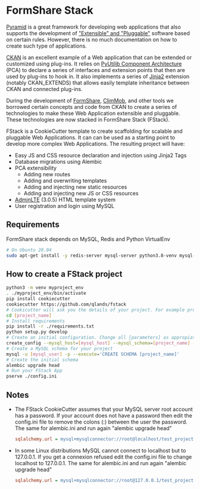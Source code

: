 # FormShare Stack
[Pyramid]( https://trypyramid.com/) is a great framework for developing web applications that also supports the development of ["Extensible" and "Pluggable"]( http://docs.pylonsproject.org/projects/pyramid/en/latest/narr/extending.html) software based on certain rules. However, there is no much documentation on how to create such type of applications.

[CKAN]( https://ckan.org/) is an excellent example of a Web application that can be extended or customized using plug-ins. It relies on [PyUtilib Component Architecture]( https://pypi.python.org/pypi/PyUtilib) (PCA) to declare a series of interfaces and extension points that then are used by plug-ins to hook in. It also implements a series of [Jinja2]( http://jinja.pocoo.org/) extension (notably CKAN_EXTENDS) that allows easily template inheritance between CKAN and connected plug-ins.

During the development of [FormShare](https://github.com/qlands/FormShare), [ClimMob](https://climmob.net/blog/), and other tools we borrowed certain concepts and code from CKAN to create a series of technologies to make these Web Application extensible and pluggable. These technologies are now stacked in FormShare Stack (FStack).

FStack is a CookieCutter template to create scaffolding for scalable and pluggable Web Applications. It can can be used as a starting point to develop more complex Web Applications. The resulting project will have:

- Easy JS and CSS resource declaration and injection using Jinja2 Tags
- Database migrations using Alembic
- PCA extensibility
  - Adding new routes
   - Adding and overwriting templates
   - Adding and injecting new static resources
   - Adding and injecting new JS or CSS resources
 - [AdminLTE](https://adminlte.io) (3.0.5) HTML template system
 - User registration and login using MySQL

## Requirements

FormShare stack depends on MySQL, Redis and Python VirtualEnv

```sh
# On Ubuntu 20.04
sudo apt-get install -y redis-server mysql-server python3.8-venv mysql-client-core-8.0 
```

## How to create a FStack project

```sh
python3 -m venv myproject_env
. ./myproject_env/bin/activate
pip install cookiecutter
cookiecutter https://github.com/qlands/fstack
# Cookicutter will ask you the details of your project. For example project_name
cd [project_name]
# Install requirements
pip install -r ./requirements.txt
python setup.py develop
# Create an initial configuration. Change all [parameters] as appropiate
create_config --mysql_host=[mysql_host] --mysql_schema=[project_name] --mysql_user_name=[mysql_user] --mysql_user_password=[my_secure_password] ./config.ini
# Create a MySQL schema for your project
mysql -u [mysql_user] -p --execute='CREATE SCHEMA [project_name]'
# Create the initial schema
alembic upgrade head
# Run your FStack App
pserve ./config.ini
```

## Notes

- The FStack CookieCutter assumes that your MySQL server root account has a password. If your account does not have a password then edit the config.ini file to remove the colons (:) between the user the password. The same for alembic.ini and run again "alembic upgrade head"

  ```ini
  sqlalchemy.url = mysql+mysqlconnector://root@localhost/test_project?charset=utf8&ssl_disabled=True
  ```

- In some Linux distributions MySQL cannot connect to localhost but to 127.0.0.1. If you get a connexion refused edit the config.ini file to change localhost to 127.0.0.1. The same for alembic.ini and run again "alembic upgrade head"

  ```ini
  sqlalchemy.url = mysql+mysqlconnector://root@127.0.0.1/test_project?charset=utf8&ssl_disabled=True
  ```

  
